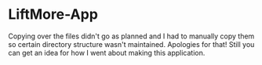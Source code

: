 # LiftMore-App
Copying over the files didn't go as planned and I had to manually copy them so certain directory structure wasn't maintained. Apologies for that! Still you can get an idea for how I went about making this application. 
